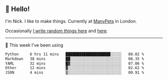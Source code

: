 ## 👋 Hello! 

I'm Nick. I like to make things. Currently at [ManyPets](https://manypets.com) in London.

Occasionally [I write random things here](https://nicksnell.com) and [here](https://twitter.com/nicksnell).

-------

🚀 This week I've been using

<!--START_SECTION:waka-->

```txt
Python     6 hrs 11 mins   ████████████████████░░░░░   80.02 %
Markdown   38 mins         ██░░░░░░░░░░░░░░░░░░░░░░░   08.35 %
YAML       32 mins         █▓░░░░░░░░░░░░░░░░░░░░░░░   07.06 %
Other      12 mins         ▓░░░░░░░░░░░░░░░░░░░░░░░░   02.62 %
JSON       4 mins          ▒░░░░░░░░░░░░░░░░░░░░░░░░   00.91 %
```

<!--END_SECTION:waka-->
